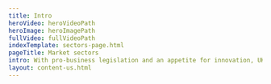 ```yaml
---
title: Intro
heroVideo: heroVideoPath
heroImage: heroImagePath
fullVideo: fullVideoPath
indexTemplate: sectors-page.html
pageTitle: Market sectors
intro: With pro-business legislation and an appetite for innovation, UK business sectors are renowned for being world-leading. From revolutionary developments in automotive components through to filming the latest and greatest blockbusters, the UK is the next logical step for your business. Find out more about your sector below.
layout: content-us.html
---
```

